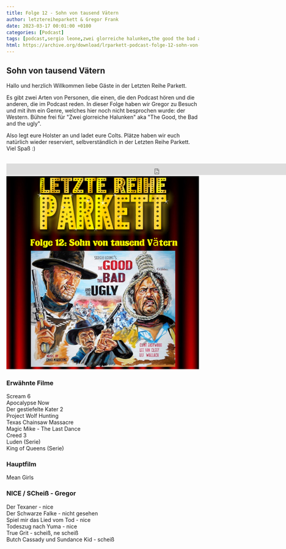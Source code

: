 ```yaml
---
title: Folge 12 - Sohn von tausend Vätern
author: letztereiheparkett & Gregor Frank
date: 2023-03-17 00:01:00 +0100
categories: [Podcast]
tags: [podcast,sergio leone,zwei glorreiche halunken,the good the bad and the ugly,clint eastwood,lee van cleef,eli wallach]
html: https://archive.org/download/lrparkett-podcast-folge-12-sohn-von-tausend-vatern/LRParkett%20Podcast%20Folge%2012%20-Sohn%20von%20tausend%20V%C3%A4tern.m4a
---
```


## Sohn von tausend Vätern
Hallo und herzlich Willkommen liebe Gäste in der Letzten Reihe Parkett.

Es gibt zwei Arten von Personen, die einen, die den Podcast hören und die anderen, die im Podcast reden. In dieser Folge haben wir Gregor zu Besuch und mit ihm ein Genre, welches hier noch nicht besprochen wurde: der Western. Bühne frei für "Zwei glorreiche Halunken" aka "The Good, the Bad and the ugly".

Also legt eure Holster an und ladet eure Colts.
Plätze haben wir euch natürlich wieder reserviert, selbverständlich in der Letzten Reihe Parkett. Viel Spaß :)
<br>
<br>

<iframe src="https://archive.org/download/lrparkett-podcast-folge-12-sohn-von-tausend-vatern/LRParkett%20Podcast%20Folge%2012%20-Sohn%20von%20tausend%20V%C3%A4tern.m4a" width="800" height="30" frameborder="0" webkitallowfullscreen="true" mozallowfullscreen="true" allowfullscreen></iframe>


<img src="/assets/img/postings/posting012.png" alt="Podcast Cover">

### Erwähnte Filme

Scream 6 <br>
Apocalypse Now <br>
Der gestiefelte Kater 2 <br>
Project Wolf Hunting <br>
Texas Chainsaw Massacre <br>
Magic Mike - The Last Dance <br>
Creed 3 <br>
Luden (Serie) <br>
King of Queens (Serie)

### Hauptfilm

Mean Girls <br>

### NICE / SCheiß - Gregor

Der Texaner - nice <br>
Der Schwarze Falke - nicht gesehen <br>
Spiel mir das Lied vom Tod - nice <br>
Todeszug nach Yuma - nice <br>
True Grit - scheiß, ne scheiß <br>
Butch Cassady und Sundance Kid - scheiß <br>

